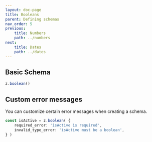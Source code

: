 ```yaml
---
layout: doc-page
title: Booleans
parent: Defining schemas
nav_order: 5
previous:
    title: Numbers
    path: ../numbers
next:
    title: Dates
    path: ../dates
---
```


## Basic Schema
```ts
z.boolean()
```

## Custom error messages
You can customize certain error messages when creating a schema.
```ts
const isActive = z.boolean( {
    required_error: 'isActive is required',
    invalid_type_error: 'isActive must be a boolean',
} )
```